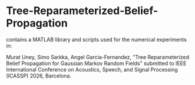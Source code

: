 # Tree-Reparameterized-Belief-Propagation 
contains a MATLAB library and scripts used for the numerical experiments in:

Murat Uney, Simo Sarkka, Angel Garcia-Fernandez,
"Tree Reparameterized Belief Propagation for Gaussian Markov Random Fields" 
submitted to IEEE International Conference on Acoustics, Speech, and Signal Processing (ICASSP) 2026, Barcelona.
